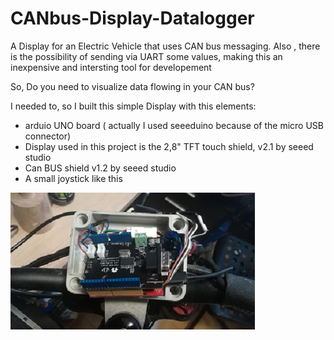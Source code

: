 # CANbus-Display-Datalogger
A Display for an Electric Vehicle that uses CAN bus messaging. Also , there is the possibility of sending via UART some values, making this an inexpensive and intersting tool for developement

So, Do you need to visualize data flowing in  your CAN bus?

I needed to, so I built this simple Display with this elements:

- arduio UNO board ( actually I used seeeduino because of the micro USB connector)
- Display used in this project is the 2,8" TFT touch shield, v2.1 by seeed studio
- Can BUS shield v1.2 by seeed studio
- A small joystick like this


![Image](https://github.com/tommygunbcn/CANbus-Display-Datalogger/blob/main/images/IMG_20201013_171731.jpg)

